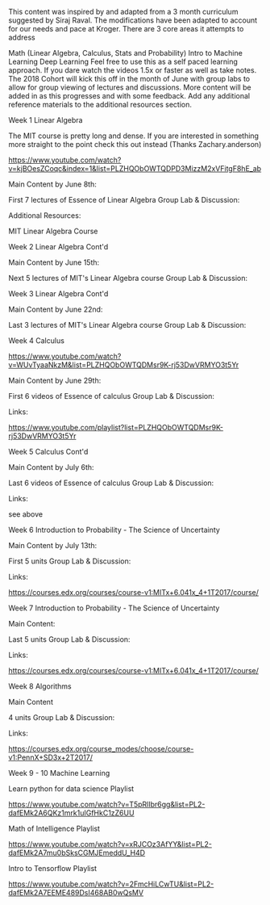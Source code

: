 This content was inspired by and adapted from a 3 month curriculum suggested by Siraj Raval. The modifications have been adapted to account for our needs and pace at Kroger. There are 3 core areas it attempts to address

Math (Linear Algebra, Calculus, Stats and Probability)
Intro to Machine Learning
Deep Learning
Feel free to use this as a self paced learning approach. If you dare watch the videos 1.5x or faster as well as take notes. The 2018 Cohort will kick this off in the month of June with group labs to allow for group viewing of lectures and discussions. More content will be added in as this progresses and with some feedback. Add any additional reference materials to the additional resources section.

Week 1 Linear Algebra

The MIT course is pretty long and dense. If you are interested in something more straight to the point check this out instead (Thanks Zachary.anderson)



https://www.youtube.com/watch?v=kjBOesZCoqc&index=1&list=PLZHQObOWTQDPD3MizzM2xVFitgF8hE_ab

Main Content by June 8th:

First 7 lectures of Essence of Linear Algebra
Group Lab & Discussion:


Additional Resources:

MIT Linear Algebra Course


Week 2 Linear Algebra Cont'd

Main Content by June 15th:

Next 5 lectures of MIT's Linear Algebra course
Group Lab & Discussion:


Week 3 Linear Algebra Cont'd

Main Content by June 22nd:

Last 3 lectures of MIT's Linear Algebra course
Group Lab & Discussion:


Week 4 Calculus


https://www.youtube.com/watch?v=WUvTyaaNkzM&list=PLZHQObOWTQDMsr9K-rj53DwVRMYO3t5Yr

Main Content by June 29th:

First 6 videos of Essence of calculus
Group Lab & Discussion:


Links:

https://www.youtube.com/playlist?list=PLZHQObOWTQDMsr9K-rj53DwVRMYO3t5Yr

Week 5 Calculus Cont'd

Main Content by July 6th:

Last 6 videos of Essence of calculus
Group Lab & Discussion:



Links:

see above

Week 6 Introduction to Probability - The Science of Uncertainty

Main Content by July 13th:

First 5 units
Group Lab & Discussion:



Links:

https://courses.edx.org/courses/course-v1:MITx+6.041x_4+1T2017/course/



Week 7 Introduction to Probability - The Science of Uncertainty

Main Content:

Last 5 units
Group Lab & Discussion:


Links:

https://courses.edx.org/courses/course-v1:MITx+6.041x_4+1T2017/course/


Week 8 Algorithms

Main Content 

4 units
Group Lab & Discussion:


Links:

https://courses.edx.org/course_modes/choose/course-v1:PennX+SD3x+2T2017/



Week 9 - 10 Machine Learning

Learn python for data science Playlist

https://www.youtube.com/watch?v=T5pRlIbr6gg&list=PL2-dafEMk2A6QKz1mrk1uIGfHkC1zZ6UU

Math of Intelligence Playlist

https://www.youtube.com/watch?v=xRJCOz3AfYY&list=PL2-dafEMk2A7mu0bSksCGMJEmeddU_H4D

Intro to Tensorflow Playlist

https://www.youtube.com/watch?v=2FmcHiLCwTU&list=PL2-dafEMk2A7EEME489DsI468AB0wQsMV



